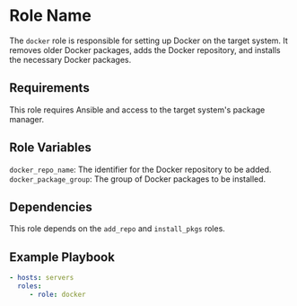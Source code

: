 # Role Name

The `docker` role is responsible for setting up Docker on the target system.
It removes older Docker packages, adds the Docker repository, and installs the
necessary Docker packages.

## Requirements

This role requires Ansible and access to the target system's package manager.

## Role Variables

`docker_repo_name`: The identifier for the Docker repository to be added.
`docker_package_group`: The group of Docker packages to be installed.

## Dependencies

This role depends on the `add_repo` and `install_pkgs` roles.

## Example Playbook

```yaml
- hosts: servers
  roles:
     - role: docker
```
